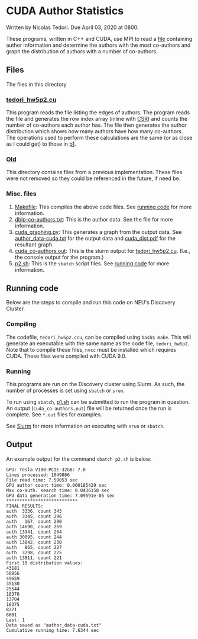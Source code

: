 # CUDA Author Statistics
Written by Nicolas Tedori. Due April 03, 2020 at 0800.

These programs, written in C++ and CUDA, use MPI to read a [file](dblp-co-authors.txt) containing author information and determine the authors with the most co-authors and graph the distribution of authors with a number of co-authors.

## Files
The files in this directory

### [tedori_hw5p2.cu](tedori_hw5p1.cu)
This program reads the file listing the edges of authors. The program reads the file and generates the row index array (inline with [CSR](https://en.wikipedia.org/wiki/Sparse_matrix#Compressed_sparse_row_(CSR,_CRS_or_Yale_format))) and counts the number of co-authors each author has. The file then generates the author distribution which shows how many authors have how many co-authors. The operations used to perform these calculations are the same (or as close as I could get) to those in [p1](../p1).

### [Old](old)
This directory contains files from a previous implementation. These files were not removed so they could be referenced in the future, if need be.

### Misc. files
1. [Makefile](Makefile): This compiles the above code files. See [running code](https://github.com/niclad/eece5640/tree/master/hw5/p1#running-code) for more information.
2. [dblp-co-authors.txt](dblp-co-authors.txt): This is the author data. See the file for more information.
3. [cuda_graphing.py](cuda_graphing.py): This generates a graph from the output data. See [author_data-cuda.txt](author_data-cuda.txt) for the output data and [cuda_dist.pdf](cuda_dist.pdf) for the resultant graph.
4. [cuda_co-authors.out](cuda_co-authors.out): This is the slurm output for [tedori_hw5p2.cu](tedori_hw5p2.cu). (I.e., the console output for the program.)
6. [p2.sh](p2.sh): This is the `sbatch` script files. See [running code](https://github.com/niclad/eece5640/tree/master/hw5/p2#running-code) for more information.

## Running code
Below are the steps to compile and run this code on NEU's Discovery Cluster.

### Compiling
The codefile, `tedori_hw5p2.ccu`, can be compiled using `bash$ make`. This will generate an executable with the same name as the code file, `tedori_hw5p2`. Note that to compile these files, `nvcc` must be installed which requires CUDA. These files were compiled with CUDA 9.0.

### Running
This programs are run on the Discovery cluster using Slurm. As such, the number of processes is set using `sbatch` or `srun`.

To run using `sbatch`, [p1.sh](p1.sh) can be submitted to run the program in question. An output (`cuda_co-authors.out`) file will be returned once the run is complete. See `*.out` files for examples.

See [Slurm](https://rc-docs.northeastern.edu/en/latest/using-discovery/usingslurm.html) for more information on executing with `srun` or `sbatch`.

## Output
An example output for the command `sbatch p2.sh` is below:

```
GPU: Tesla V100-PCIE-32GB: 7.0
Lines processed: 1049866
File read time: 7.59053 sec
GPU author count time: 0.000185429 sec
Max co-auth. search time: 0.0436158 sec
GPU data generation time: 7.09591e-05 sec
***************************
FINAL RESULTS:
auth  3336, count 343
auth  3345, count 296
auth   167, count 290
auth 14690, count 269
auth 13941, count 264
auth 30095, count 244
auth 13842, count 230
auth   865, count 227
auth  3298, count 225
auth 13811, count 221
First 10 distribution values:
43181
58856
49659
35130
25544
18378
13704
10375
8371
6601
Last: 1
Data saved as "author_data-cuda.txt"
Cumulative running time: 7.6344 sec
```